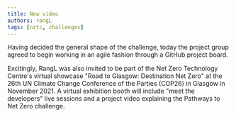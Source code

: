 ```yaml
---
title: New video
authors: rangL
tags: [nztc, challenges]
---
```


Having decided the general shape of the challenge, today the project group agreed to begin working in an agile fashion through a GitHub project board. 

Excitingly, RangL was also invited to be part of the Net Zero Technology Centre's virtual showcase "Road to Glasgow: Destination Net Zero" at the 26th UN Climate Change Conference of the Parties (COP26) in Glasgow in November 2021. A virtual exhibition booth will include "meet the developers" live sessions and a project video explaining the Pathways to Net Zero challenge.  